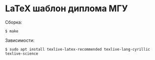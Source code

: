 # LaTeX шаблон диплома МГУ

Сборка:
```
$ make
```

Зависимости:
```
$ sudo apt install texlive-latex-recommended texlive-lang-cyrillic texlive-science
```
